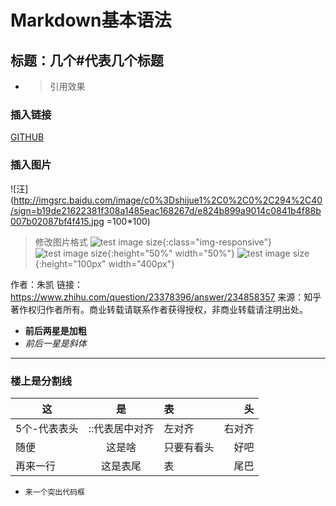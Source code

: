 # Markdown基本语法
## 标题：几个#代表几个标题
- > 引用效果
### 插入链接
[GITHUB](https://github.com/)
### 插入图片
![汪](http://imgsrc.baidu.com/image/c0%3Dshijue1%2C0%2C0%2C294%2C40/sign=b19de21622381f308a1485eac168267d/e824b899a9014c0841b4f88b007b02087bf4f415.jpg =100*100)
> 修改图片格式
  ![test image size](url){:class="img-responsive"}
  ![test image size](url){:height="50%" width="50%"}
  ![test image size](url){:height="100px" width="400px"}

作者：朱凯
链接：https://www.zhihu.com/question/23378396/answer/234858357
来源：知乎
著作权归作者所有。商业转载请联系作者获得授权，非商业转载请注明出处。
- **前后两星是加粗**
- *前后一星是斜体*
***
### 楼上是分割线
 | 这 | 是 | 表 | 头 |
 | ----- | :---: | :---- | ----: |
 | 5个-代表表头 | ::代表居中对齐 | 左对齐 | 右对齐 |
 | 随便 | 这是啥 | 只要有看头 | 好吧 |
 | 再来一行 | 这是表尾 | 表 | 尾巴 |
 - `来一个突出代码框`
